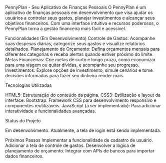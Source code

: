
PennyPlan - Seu Aplicativo de Finanças Pessoais
O PennyPlan é um aplicativo de finanças pessoais em desenvolvimento que visa ajudar os usuários a controlar seus gastos, planejar investimentos e alcançar seus objetivos financeiros. Com uma interface intuitiva e recursos poderosos, o PennyPlan torna a gestão financeira mais fácil e acessível.

Funcionalidades (Em Desenvolvimento)
Controle de Gastos: Acompanhe suas despesas diárias, categorize seus gastos e visualize relatórios detalhados.
Planejamento de Orçamento: Defina orçamentos mensais para diferentes categorias e receba alertas quando estiver próximo do limite.
Metas Financeiras: Crie metas de curto e longo prazo, como economizar para uma viagem ou quitar dívidas, e acompanhe seu progresso.
Investimentos: Explore opções de investimento, simule cenários e tome decisões informadas para fazer seu dinheiro render mais.

Tecnologias Utilizadas

HTML5: Estruturação do conteúdo da página.
CSS3: Estilização e layout da interface.
Bootstrap: Framework CSS para desenvolvimento responsivo e componentes reutilizáveis.
JavaScript (a ser implementado): Para adicionar interatividade e funcionalidades avançadas.

Status do Projeto

Em desenvolvimento. Atualmente, a tela de login está sendo implementada.


Próximos Passos
Implementar a funcionalidade de cadastro de usuário.
Adicionar a tela de controle de gastos.
Desenvolver a lógica de planejamento de orçamento.
Integrar com APIs de bancos para importar dados financeiros.
